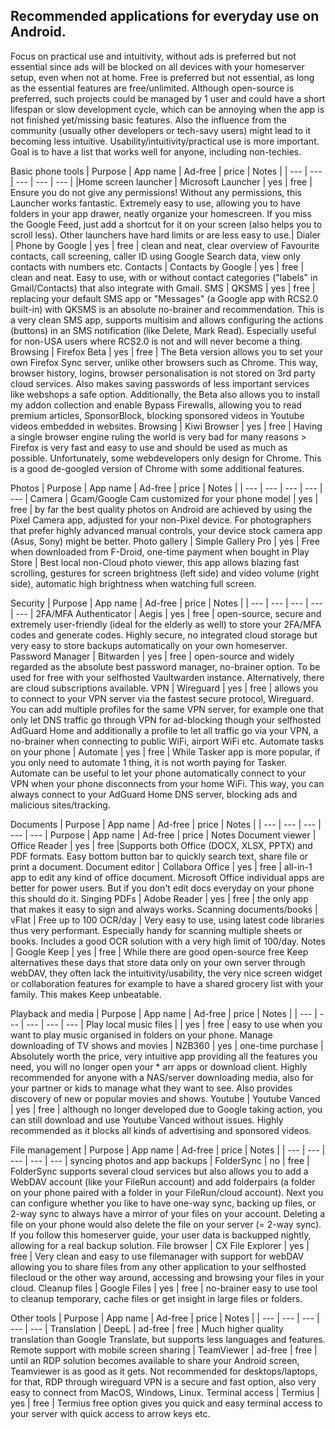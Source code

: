 ## Recommended applications for everyday use on Android. 
Focus on practical use and intuitivity, without ads is preferred but not essential since ads will be blocked on all devices with your homeserver setup, even when not at home. 
Free is preferred but not essential, as long as the essential features are free/unlimited. 
Although open-source is preferred, such projects could be managed by 1 user and could have a short lifespan or slow development cycle, which can be annoying when the app is not finished yet/missing basic features. Also the influence from the community (usually other developers or tech-savy users) might lead to it becoming less intuitive. 
Usability/intuitivity/practical use is more important. Goal is to have a list that works well for anyone, including non-techies. 

Basic phone tools
| Purpose | App name | Ad-free | price | Notes |
| --- | --- | --- | --- | --- |
|Home screen launcher | Microsoft Launcher | yes | free | Ensure you do not give any permissions! Without any permissions, this Launcher works fantastic. Extremely easy to use, allowing you to have folders in your app drawer, neatly organize your homescreen. If you miss the Google Feed, just add a shortcut for it on your screen (also helps you to scroll less). Other launchers have hard limits or are less easy to use.|
Dialer | Phone by Google | yes | free | clean and neat, clear overview of Favourite contacts, call screening, caller ID using Google Search data, view only contacts with numbers etc. 
Contacts | Contacts by Google | yes | free | clean and neat. Easy to use, with or without contact categories ("labels" in Gmail/Contacts) that also integrate with Gmail.
SMS | QKSMS | yes | free | replacing your default SMS app or "Messages" (a Google app with RCS2.0 built-in) with QKSMS is an absolute no-brainer and recommendation. This is a very clean SMS app, supports multisim and allows configuring the actions (buttons) in an SMS notification (like Delete, Mark Read). Especially useful for non-USA users where RCS2.0 is not and will never become a thing. 
Browsing | Firefox Beta | yes | free | The Beta version allows you to set your own Firefox Sync server, unlike other browsers such as Chrome. This way, browser history, logins, browser personalisation is not stored on 3rd party cloud services. Also makes saving passwords of less important services like webshops a safe option. Additionally, the Beta also allows you to install my addon collection and enable Bypass Firewalls, allowing you to read premium articles, SponsorBlock, blocking sponsored videos in Youtube videos embedded in websites.
Browsing | Kiwi Browser | yes | free | Having a single browser engine ruling the world is very bad for many reasons > Firefox is very fast and easy to use and should be used as much as possible. Unfortunately, some webdevelopers only design for Chrome. This is a good de-googled version of Chrome with some additional features.

Photos
| Purpose | App name | Ad-free | price | Notes |
| --- | --- | --- | --- | --- |
Camera | Gcam/Google Cam customized for your phone model | yes | free | by far the best quality photos on Android are achieved by using the Pixel Camera app, adjusted for your non-Pixel device. For photographers that prefer highly advanced manual controls, your device stock camera app (Asus, Sony) might be better. 
Photo gallery | Simple Gallery Pro | yes | Free when downloaded from F-Droid, one-time payment when bought in Play Store | Best local non-Cloud photo viewer, this app allows blazing fast scrolling, gestures for screen brightness (left side) and video volume (right side), automatic high brightness when watching full screen. 

Security
| Purpose | App name | Ad-free | price | Notes |
| --- | --- | --- | --- | --- |
2FA/MFA Authenticator | Aegis | yes | free | open-source, secure and extremely user-friendly (ideal for the elderly as well) to store your 2FA/MFA codes and generate codes. Highly secure, no integrated cloud storage but very easy to store backups automatically on your own homeserver. 
Password Manager | Bitwarden | yes | free | open-source and widely regarded as the absolute best password manager, no-brainer option. To be used for free with your selfhosted Vaultwarden instance. Alternatively, there are cloud subscriptions available. 
VPN | Wireguard | yes | free | allows you to connect to your VPN server via the fastest secure protocol, Wireguard. You can add multiple profiles for the same VPN server, for example one that only let DNS traffic go through VPN for ad-blocking though your selfhosted AdGuard Home and additionally a profile to let all traffic go via your VPN, a no-brainer when connecting to public WiFi, airport WiFi etc. 
Automate tasks on your phone | Automate | yes | free | While Tasker app is more popular, if you only need to automate 1 thing, it is not worth paying for Tasker. Automate can be useful to let your phone automatically connect to your VPN when your phone disconnects from your home WiFi. This way, you can always connect to your AdGuard Home DNS server, blocking ads and malicious sites/tracking. 

Documents
| Purpose | App name | Ad-free | price | Notes |
| --- | --- | --- | --- | --- |
Purpose | App name | Ad-free | price | Notes
Document viewer | Office Reader | yes | free |Supports both Office (DOCX, XLSX, PPTX) and PDF formats. Easy bottom button bar to quickly search text, share file or print a document. 
Document editor | Collabora Office | yes | free | all-in-1 app to edit any kind of office document. Microsoft Office individual apps are better for power users. But if you don't edit docs everyday on your phone this should do it.
Singing PDFs | Adobe Reader | yes | free | the only app that makes it easy to sign and always works. 
Scanning documents/books | vFlat | Free up to 100 OCR/day | Very easy to use, using latest code libraries thus very performant. Especially handy for scanning multiple sheets or books. Includes a good OCR solution with a very high limit of 100/day.
Notes | Google Keep | yes | free | While there are good open-source free Keep alternatives these days that store data only on your own server through webDAV, they often lack the intuitivity/usability, the very nice screen widget or collaboration features for example to have a shared grocery list with your family. This makes Keep unbeatable. 

Playback and media
| Purpose | App name | Ad-free | price | Notes |
| --- | --- | --- | --- | --- |
Play local music files | | yes | free | easy to use when you want to play music organised in folders on your phone. 
Manage downloading of TV shows and movies | NZB360 | yes | one-time purchase | Absolutely worth the price, very intuitive app providing all the features you need, you will no longer open your * arr apps or download client. Highly recommended for anyone with a NAS/server downloading media, also for your partner or kids to manage what they want to see. Also provides discovery of new or popular movies and shows. 
Youtube | Youtube Vanced | yes | free | although no longer developed due to Google taking action, you can still download and use Youtube Vanced without issues. Highly recommended as it blocks all kinds of advertising and sponsored videos. 

File management
| Purpose | App name | Ad-free | price | Notes |
| --- | --- | --- | --- | --- |
syncing photos and app backups | FolderSync | no | free | FolderSync supports several cloud services but also allows you to add a WebDAV account (like your FileRun account) and add folderpairs (a folder on your phone paired with a folder in your FileRun/cloud account). Next you can configure whether you like to have one-way sync, backing up files, or 2-way sync to always have a mirror of your files on your account. Deleting a file on your phone would also delete the file on your server (= 2-way sync). If you follow this homeserver guide, your user data is backupped nightly, allowing for a real backup solution. 
File browser | CX File Explorer | yes | free | Very clean and easy to use filemanager with support for webDAV allowing you to share files from any other application to your selfhosted filecloud or the other way around, accessing and browsing your files in your cloud. 
Cleanup files | Google Files | yes | free | no-brainer easy to use tool to cleanup temporary, cache files or get insight in large files or folders. 

Other tools
| Purpose | App name | Ad-free | price | Notes |
| --- | --- | --- | --- | --- |
Translation | DeepL | ad-free | free | Much higher quality translation than Google Translate, but supports less languages and features. 
Remote support with mobile screen sharing | TeamViewer | ad-free | free | until an RDP solution becomes available to share your Android screen, Teamviewer is as good as it gets. Not recommended for desktops/laptops, for that, RDP through wireguard VPN is a secure and fast option, also very easy to connect from MacOS, Windows, Linux.
Terminal access | Termius | yes | free | Termius free option gives you quick and easy terminal access to your server with quick access to arrow keys etc. 
